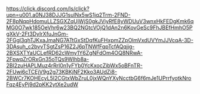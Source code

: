 https://click.discord.com/ls/click?upn=u001.a0NJ38DJJG1sulNx5wS1jq2Trm-2FND-2F8pNqpHdomuLLZSGXZqUjWjS0gkJViyRfE8yWDUuV3wnxHkFEDgKmk6qMG0O7wk185OeVhr6w23BQ2NGtcVOjQ1dAn2n6KovGeSc9FhJBEfHmhO5PgXkV-2Ft3DyIrXfuJnGm-2FGgl3qhTJKxaJmaNG7ATtGxStDqfKuFHxpmZZpOlmVxdUVYmJJVcqA-3D-3DAsuh_c2bvvTSgtZsP16Z2J6pTNWfFqpTcfAQqjjg-2BXSXTYaUCLefRD62cWmy1Y6ZgNFdOm4OQ8NRwA-2FpwqZrORxGn35oTQs9WIhb8a-2Bl2zuHAPLMuz4rRrl0n1yFYb0YcKxocZibWx5oBFnTR-2FUwi6cTCEjV9g2g73KBKjNF2Kko3AUdZi8-2BWCr7KOHEcyL5I2CGtxWbZruL0jxWQnYXyNcctbG6f6mJe1UPrrfyotkNroFqz4EyPj9d2pKK2ytXe2udW
